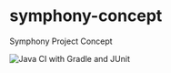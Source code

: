 # symphony-concept
Symphony Project Concept

![Java CI with Gradle and JUnit](https://github.com/KelvinKSPS/symphony-concept/workflows/Java%20CI%20with%20Gradle%20and%20JUnit/badge.svg?branch=master)
